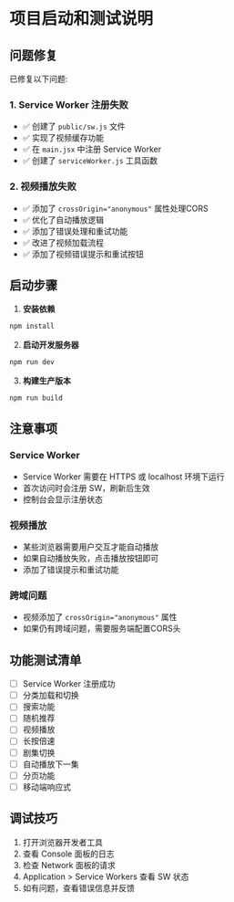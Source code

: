 # 项目启动和测试说明

## 问题修复

已修复以下问题:

### 1. Service Worker 注册失败
- ✅ 创建了 `public/sw.js` 文件
- ✅ 实现了视频缓存功能
- ✅ 在 `main.jsx` 中注册 Service Worker
- ✅ 创建了 `serviceWorker.js` 工具函数

### 2. 视频播放失败
- ✅ 添加了 `crossOrigin="anonymous"` 属性处理CORS
- ✅ 优化了自动播放逻辑
- ✅ 添加了错误处理和重试功能
- ✅ 改进了视频加载流程
- ✅ 添加了视频错误提示和重试按钮

## 启动步骤

1. **安装依赖**
```bash
npm install
```

2. **启动开发服务器**
```bash
npm run dev
```

3. **构建生产版本**
```bash
npm run build
```

## 注意事项

### Service Worker
- Service Worker 需要在 HTTPS 或 localhost 环境下运行
- 首次访问时会注册 SW，刷新后生效
- 控制台会显示注册状态

### 视频播放
- 某些浏览器需要用户交互才能自动播放
- 如果自动播放失败，点击播放按钮即可
- 添加了错误提示和重试功能

### 跨域问题
- 视频添加了 `crossOrigin="anonymous"` 属性
- 如果仍有跨域问题，需要服务端配置CORS头

## 功能测试清单

- [ ] Service Worker 注册成功
- [ ] 分类加载和切换
- [ ] 搜索功能
- [ ] 随机推荐
- [ ] 视频播放
- [ ] 长按倍速
- [ ] 剧集切换
- [ ] 自动播放下一集
- [ ] 分页功能
- [ ] 移动端响应式

## 调试技巧

1. 打开浏览器开发者工具
2. 查看 Console 面板的日志
3. 检查 Network 面板的请求
4. Application > Service Workers 查看 SW 状态
5. 如有问题，查看错误信息并反馈

